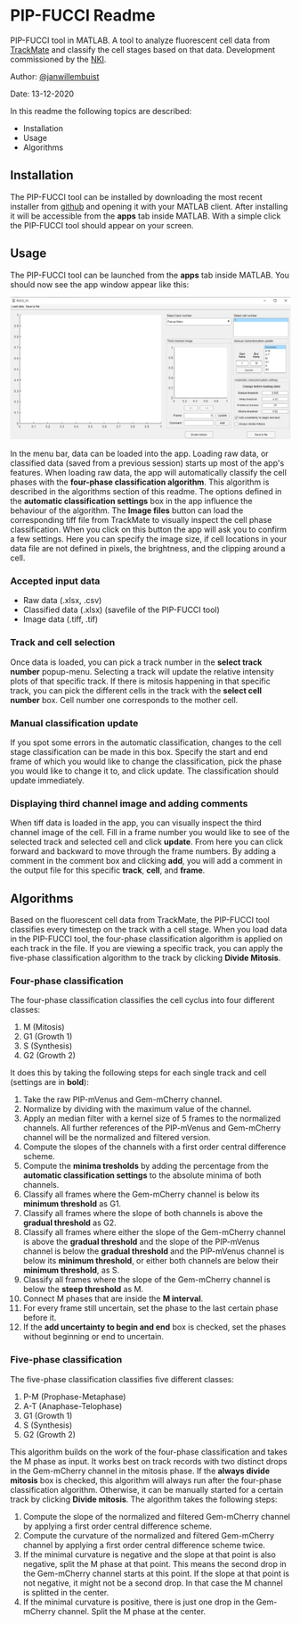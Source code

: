 # PIP-FUCCI Readme
PIP-FUCCI tool in MATLAB. A tool to analyze fluorescent cell data from [TrackMate][3] and classify the cell stages based on that data. Development commissioned by the [NKI][2].

Author: [@janwillembuist][4]

Date: 13-12-2020

In this readme the following topics are described:
* Installation
* Usage
* Algorithms

## Installation
The PIP-FUCCI tool can be installed by downloading the most recent installer from [github][1] and opening it with your MATLAB client. After installing it will be accessible from the **apps** tab inside MATLAB. With a simple click the PIP-FUCCI tool should appear on your screen.

## Usage
The PIP-FUCCI tool can be launched from the **apps** tab inside MATLAB. You should now see the app window appear like this:

![main_window.png](images/main_window.png)

In the menu bar, data can be loaded into the app. Loading raw data, or classified data (saved from a previous session) starts up most of the app's features. When loading raw data, the app will automatically classify the cell phases with the **four-phase classification algorithm**. This algorithm is described in the algorithms section of this readme. The options defined in the **automatic classification settings** box in the app influence the behaviour of the algorithm. The **Image files** button can load the corresponding tiff file from TrackMate to visually inspect the cell phase classification. When you click on this button the app will ask you to confirm a few settings. Here you can specify the image size, if cell locations in your data file are not defined in pixels, the brightness, and the clipping around a cell.

### Accepted input data
* Raw data (.xlsx, .csv)
* Classified data (.xlsx) (savefile of the PIP-FUCCI tool)
* Image data (.tiff, .tif)

### Track and cell selection
Once data is loaded, you can pick a track number in the **select track number** popup-menu. Selecting a track will update the relative intensity plots of that specific track. If there is mitosis happening in that specific track, you can pick the different cells in the track with the **select cell number** box. Cell number one corresponds to the mother cell.

### Manual classification update
If you spot some errors in the automatic classification, changes to the cell stage classification can be made in this box. Specify the start and end frame of which you would like to change the classification, pick the phase you would like to change it to, and click update. The classification should update immediately.

### Displaying third channel image and adding comments
When tiff data is loaded in the app, you can visually inspect the third channel image of the cell. Fill in a frame number you would like to see of the selected track and selected cell and click **update**. From here you can click forward and backward to move through the frame numbers. By adding a comment in the comment box and clicking **add**, you will add a comment in the output file for this specific **track**, **cell**, and **frame**.

## Algorithms
Based on the fluorescent cell data from TrackMate, the PIP-FUCCI tool classifies every timestep on the track with a cell stage. When you load data in the PIP-FUCCI tool, the four-phase classification algorithm is applied on each track in the file. If you are viewing a specific track, you can apply the five-phase classification algorithm to the track by clicking **Divide Mitosis**.

### Four-phase classification
The four-phase classification classifies the cell cyclus into four different classes:
1. M (Mitosis)
2. G1 (Growth 1)
3. S (Synthesis)
4. G2 (Growth 2)

It does this by taking the following steps for each single track and cell (settings are in **bold**):
1. Take the raw PIP-mVenus and Gem-mCherry channel.
2. Normalize by dividing with the maximum value of the channel.
3. Apply an median filter with a kernel size of 5 frames to the normalized channels. All further references of the PIP-mVenus and Gem-mCherry channel will be the normalized and filtered version.
4. Compute the slopes of the channels with a first order central difference scheme.
5. Compute the **minima tresholds** by adding the percentage from the **automatic classification settings** to the absolute minima of both channels.
6. Classify all frames where the Gem-mCherry channel is below its **minimum threshold** as G1.
7. Classify all frames where the slope of both channels is above the **gradual threshold** as G2.
8. Classify all frames where either the slope of the Gem-mCherry channel is above the **gradual threshold** and the slope of the PIP-mVenus channel is below the **gradual threshold** and the PIP-mVenus channel is below its **minimum threshold**, or either both channels are below their **minimum threshold**, as S.
9. Classify all frames where the slope of the Gem-mCherry channel is below the **steep threshold** as M.
10. Connect M phases that are inside the **M interval**.
11. For every frame still uncertain, set the phase to the last certain phase before it.
12. If the **add uncertainty to begin and end** box is checked, set the phases without beginning or end to uncertain.

### Five-phase classification
The five-phase classification classifies five different classes:
1. P-M (Prophase-Metaphase)
2. A-T (Anaphase-Telophase)
2. G1 (Growth 1)
3. S (Synthesis)
4. G2 (Growth 2)

This algorithm builds on the work of the four-phase classification and takes the M phase as input. It works best on track records with two distinct drops in the Gem-mCherry channel in the mitosis phase. If the **always divide mitosis** box is checked, this algorithm will always run after the four-phase classification algorithm. Otherwise, it can be manually started for a certain track by clicking **Divide mitosis**. The algorithm takes the following steps:
1. Compute the slope of the normalized and filtered Gem-mCherry channel by applying a first order central difference scheme.
1. Compute the curvature of the normalized and filtered Gem-mCherry channel by applying a first order central difference scheme twice.
2. If the minimal curvature is negative and the slope at that point is also negative, split the M phase at that point. This means the second drop in the Gem-mCherry channel starts at this point. If the slope at that point is not negative, it might not be a second drop. In that case the M channel is splitted in the center.
3. If the minimal curvature is positive, there is just one drop in the Gem-mCherry channel. Split the M phase at the center.

[1]: https://github.com/janwillembuist/PIP-FUCCI/tree/main/dist
[2]: https://www.nki.nl/
[3]: https://imagej.net/TrackMate
[4]: https://github.com/janwillembuist
